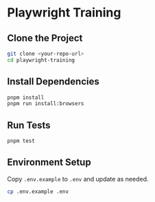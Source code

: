 # Playwright Training

## Clone the Project

```bash
git clone <your-repo-url>
cd playwright-training
```

## Install Dependencies

```bash
pnpm install
pnpm run install:browsers
```

## Run Tests

```bash
pnpm test
```

## Environment Setup

Copy `.env.example` to `.env` and update as needed.

```bash
cp .env.example .env
```
